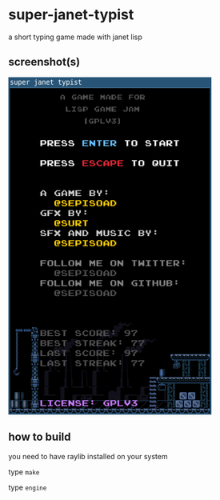# super-janet-typist

a short typing game made with janet lisp

## screenshot(s)

![janet-screenshot-1](assets/screenshot-1.png)

## how to build

you need to have raylib installed on your system

type `make` 

type `engine`
